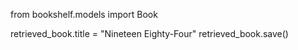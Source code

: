 from bookshelf.models import Book

retrieved_book.title = "Nineteen Eighty-Four"
retrieved_book.save()